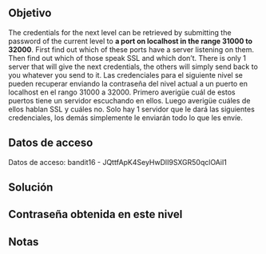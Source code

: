 ## Objetivo
The credentials for the next level can be retrieved by submitting the password of the current level to **a port on localhost in the range 31000 to 32000**. First find out which of these ports have a server listening on them. Then find out which of those speak SSL and which don’t. There is only 1 server that will give the next credentials, the others will simply send back to you whatever you send to it.
Las credenciales para el siguiente nivel se pueden recuperar enviando la contraseña del nivel actual a un puerto en localhost en el rango 31000 a 32000. Primero averigüe cuál de estos puertos tiene un servidor escuchando en ellos. Luego averigüe cuáles de ellos hablan SSL y cuáles no. Solo hay 1 servidor que le dará las siguientes credenciales, los demás simplemente le enviarán todo lo que les envíe.

## Datos de acceso

Datos de acceso: bandit16 - 
JQttfApK4SeyHwDlI9SXGR50qclOAil1
## Solución 


## Contraseña obtenida en este nivel 

## Notas 